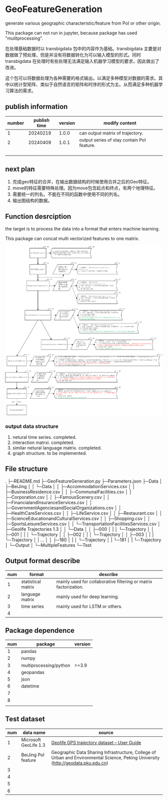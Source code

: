 # GeoFeatureGeneration
generate various geographic characteristic/feature from PoI or other origin.

This package can not run in jupyter, because package has used "mulitprocessing".

在处理基础数据时以 transbigdata 包中的内容作为基础。transbigdata 主要是对数据做了预处理，但是并没有将数据转化为可以输入模型的形式。同时 transbigdata 在处理时有些处理无法满足输入机器学习模型的要求，因此做出了改进。

这个包可以将数据处理为各种需要的格式输出。以满足多种模型对数据的需求。其中以统计型矩阵、类似于自然语言的矩阵和时序的形式为主。从而满足多种机器学习算法的需求。

## publish information

|number|publish time|version|modify content|
|---|---|---|---|
|1|20240219|1.0.0|can output matrix of trajectory.|
|2|20240409|1.0.1|output series of stay contain PoI feature.|
|||||
|||||
|||||
|||||

## next plan

1. 完成geo特征的合并，在输出数据结构的时候使用合并之后的Geo特征。
2. move的特征需要特殊处理。因为move包含起点和终点，有两个地理特征。
3. 需要统一的列名。不能在不同的函数中使用不同的列名。
4. 输出图结构的数据。

## Function desrciption

the target is to process the data into a format that enters machine learning.

This package can concat multi vectorized features to one matrix.

![project flow chart](./Pictures/FlowChart.png "project flow chart")


### output data structure

1. netural time series. completed.
2. interaction matrxi. completed.
3. similar netural language matrix. completed.
4. graph structure. to be implemented.

## File structure

.
├─README.md
├─GeoFeatureGeneration.py
├─Parameters.json
├─Data
│  ├─BeiJing
│  │   └─Data
│  │       ├─AccommodationServices.csv
│  │       ├─BusinessResidence.csv
│  │       ├─CommunalFacilities.csv
│  │       ├─Corporation.csv
│  │       ├─FamousScenery.csv
│  │       ├─FinancialandInsuranceServices.csv
│  │       ├─GovernmentAgenciesandSocialOrganizations.csv
│  │       ├─HealthCareServices.csv
│  │       ├─LifeService.csv
│  │       ├─Restaurant.csv
│  │       ├─ScienceEducationandCulturalServices.csv
│  │       ├─Shopping.csv
│  │       ├─SportsLeisureServices.csv
│  │       └─TransportationFacilitiesServices.csv
│  ├─Geolife Trajectories 1.3
│  │   └─Data
│  │       ├─000
│  |       │  └─Trajectory
│  │       ├─001
│  |       │  └─Trajectory
│  │       ├─002
│  |       │  └─Trajectory
│  │       ├─003
│  |       │  └─Trajectory
│  |       ...
│  │       ├─180
│  |       │  └─Trajectory
│  |       └─181
│  |          └─Trajectory
│  └─Output
│      └─MultipleFeatures
└─Test



## Output format describe

|num|format|describe|
|---|---|---|
|1|statistical matrix|mainly used for collaborative filtering or matrix factorization.|
|2|language matrix|mainly used for deep learning.|
|3|time series|mainly used for LSTM or others.|
|4|||

## Package dependence

|num|package|version|
|---|---|---|
|1|pandas||
|2|numpy||
|3|multiprocessing/python|>=3.9|
|4|geopandas||
|5|json||
|6|datetime||
|7|||
|8|||
||||

## Test dataset

|num|data name|source|
|---|---|---|
|1|Microsoft GeoLife 1.3|[Geolife GPS trajectory dataset – User Guide](https://www.microsoft.com/en-us/research/publication/geolife-gps-trajectory-dataset-user-guide/)|
|2|BeiJing PoI feature|Geographic  Data Sharing Infrastructure, College of Urban and  Environmental Science, Peking University (http://geodata.pku.edu.cn)|
|3|||
|4|||
|5|||
|6|||